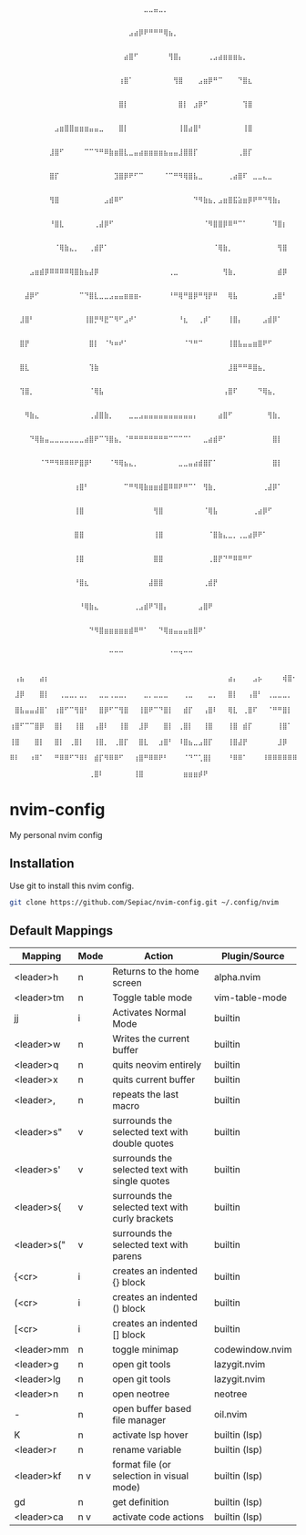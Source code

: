                   ⠀⠀⠀⠀⠀⠀⠀⠀⠀⠀⠀⠀⠀⠀⠀⠀⠀⠀⠀⠀⠀⠀⠀⠀⠀⠀⠀⠀⠀⠀⠀⠀⠀⠀⠀⠀⠀⠀⠀⠀⠀⠀⠀⠀⠀⠀⠀⠀⠀⠀⠀⠀⠀⠀⠀⠀               ⠀
                  ⠀⠀⠀⠀⠀⠀⠀⠀⠀⠀⠀⠀⠀⠀⠀⠀⠀⠀⠀⠀⠀⠀⠀⠀⠀⠀⠀⣀⣀⣤⣀⡀⠀⠀⠀⠀⠀⠀⠀⠀⠀⠀⠀⠀⠀⠀⠀⠀⠀⠀⠀⠀⠀⠀⠀⠀               ⠀
                  ⠀⠀⠀⠀⠀⠀⠀⠀⠀⠀⠀⠀⠀⠀⠀⠀⠀⠀⠀⠀⠀⠀⠀⠀⣠⣴⡿⠟⠛⠛⠛⢿⣦⡀⠀⠀⠀⠀⠀⠀⠀⠀⠀⠀⠀⠀⠀⠀⠀⠀⠀⠀⠀⠀⠀⠀               ⠀
                  ⠀⠀⠀⠀⠀⠀⠀⠀⠀⠀⠀⠀⠀⠀⠀⠀⠀⠀⠀⠀⠀⠀⠀⣴⣿⠋⠀⠀⠀⠀⠀⠀⢻⣿⡄⠀⠀⠀⠀⠀⢀⣠⣴⣶⣶⣶⣦⡀⠀⠀⠀⠀⠀⠀⠀⠀               ⠀
                  ⠀⠀⠀⠀⠀⠀⠀⠀⠀⠀⠀⠀⠀⠀⠀⠀⠀⠀⠀⠀⠀⠀⢰⣿⠁⠀⠀⠀⠀⠀⠀⠀⠀⢻⣿⠀⠀⠀⣠⣶⡿⠛⠉⠀⠀⠀⠙⣿⣆⠀⠀⠀⠀⠀⠀⠀               ⠀
                  ⠀⠀⠀⠀⠀⠀⠀⠀⠀⠀⠀⠀⠀⠀⠀⠀⠀⠀⠀⠀⠀⠀⣿⡇⠀⠀⠀⠀⠀⠀⠀⠀⠀⠀⣿⡇⠀⣰⡿⠋⠀⠀⠀⠀⠀⠀⠀⢹⣿⠀⠀⠀⠀⠀⠀⠀               ⠀
                  ⠀⠀⠀⠀⠀⠀⠀⠀⠀⣠⣶⣿⣿⣶⣶⣶⣤⣤⣀⠀⠀⠀⣿⡇⠀⠀⠀⠀⠀⠀⠀⠀⠀⠀⢸⣿⣴⣿⠃⠀⠀⠀⠀⠀⠀⠀⠀⢸⣿⠀⠀⠀⠀⠀⠀⠀               ⠀
                  ⠀⠀⠀⠀⠀⠀⠀⠀⣸⣿⠋⠀⠀⠀⠀⠉⠉⠙⠛⠿⣷⣶⣿⣇⣀⣤⣴⣶⣶⣶⣶⣦⣤⣤⣸⣿⣿⡏⠀⠀⠀⠀⠀⠀⠀⠀⢀⣿⡏⠀⠀⠀⠀⠀⠀⠀               ⠀
                  ⠀⠀⠀⠀⠀⠀⠀⠀⣿⡏⠀⠀⠀⠀⠀⠀⠀⠀⠀⠀⠀⣹⣿⡿⠟⠋⠉⠀⠀⠀⠀⠈⠉⠛⠻⢿⣿⣧⣀⠀⠀⠀⠀⠀⢀⣴⣿⠏⠀⣀⣀⣄⣀⠀⠀⠀               ⠀
                  ⠀⠀⠀⠀⠀⠀⠀⠀⢻⣿⠀⠀⠀⠀⠀⠀⠀⠀⠀⣠⣾⠿⠋⠀⠀⠀⠀⠀⠀⠀⠀⠀⠀⠀⠀⠀⠀⠙⠻⣷⣦⡀⣠⣶⣿⣯⣵⣶⡿⠟⠛⠙⢻⣷⡄⠀               ⠀
                  ⠀⠀⠀⠀⠀⠀⠀⠀⠘⣿⣇⠀⠀⠀⠀⠀⠀⢀⣼⡿⠋⠀⠀⠀⠀⠀⠀⠀⠀⠀⠀⠀⠀⠀⠀⠀⠀⠀⠀⠈⠻⣿⣿⡿⠿⠛⠉⠁⠀⠀⠀⠀⠀⠹⣿⡆               ⠀
                  ⠀⠀⠀⠀⠀⠀⠀⠀⠀⠈⢿⣷⣄⡀⠀⠀⢀⣾⡟⠁⠀⠀⠀⠀⠀⠀⠀⠀⠀⠀⠀⠀⠀⠀⠀⠀⠀⠀⠀⠀⠀⠈⢿⣷⡀⠀⠀⠀⠀⠀⠀⠀⠀⠀⢻⣿               ⠀
                  ⠀⠀⠀⠀⣠⣶⣾⡿⠿⠿⠿⠿⢿⣿⣷⣦⣼⡿⠀⠀⠀⠀⠀⠀⠀⠀⠀⠀⠀⠀⠀⠀⢀⣀⠀⠀⠀⠀⠀⠀⠀⠀⠀⢻⣷⡀⠀⠀⠀⠀⠀⠀⠀⠀⣾⡿               ⠀
                  ⠀⠀⠀⣼⡿⠋⠀⠀⠀⠀⠀⠀⠀⠀⠉⠙⣿⣇⣀⣀⣠⣤⣤⣶⣶⣶⠄⠀⠀⠀⠀⠀⠘⠛⢿⠛⣿⡿⠛⢻⡟⠛⠀⠀⢿⣧⠀⠀⠀⠀⠀⠀⠀⣰⣿⠃               ⠀
                  ⠀⠀⣸⣿⠃⠀⠀⠀⠀⠀⠀⠀⠀⠀⠀⢸⣿⡛⠻⣟⠉⠻⠋⣠⠞⠁⠀⠀⠀⠀⠀⠀⠀⠀⠘⣆⠀⠀⢀⡾⠁⠀⠀⠀⢸⣿⡄⠀⠀⠀⠀⣠⣾⡿⠁⠀               ⠀
                  ⠀⠀⣿⡟⠀⠀⠀⠀⠀⠀⠀⠀⠀⠀⠀⠀⣿⡇⠀⠈⠳⠶⠞⠁⠀⠀⠀⠀⠀⠀⠀⠀⠀⠀⠀⠈⠙⠛⠉⠀⠀⠀⠀⠀⢸⣿⣧⣤⣤⣶⣿⠟⠋⠀⠀⠀               ⠀
                  ⠀⠀⣿⣇⠀⠀⠀⠀⠀⠀⠀⠀⠀⠀⠀⠀⢹⣷⠀⠀⠀⠀⠀⠀⠀⠀⠀⠀⠀⠀⠀⠀⠀⠀⠀⠀⠀⠀⠀⠀⠀⠀⠀⠀⣸⣿⠛⠛⠿⣿⣦⡀⠀⠀⠀⠀               ⠀
                  ⠀⠀⢹⣿⡀⠀⠀⠀⠀⠀⠀⠀⠀⠀⠀⠀⠈⢿⣧⠀⠀⠀⠀⠀⠀⠀⠀⠀⠀⠀⠀⠀⠀⠀⠀⠀⠀⠀⠀⠀⠀⠀⠀⢠⣿⠏⠀⠀⠀⠀⠙⢿⣦⡀⠀⠀               ⠀
                  ⠀⠀⠀⠻⣷⣄⠀⠀⠀⠀⠀⠀⠀⠀⠀⠀⢀⣼⣿⣷⡀⠀⠀⠀⣀⣀⣠⣤⣤⣤⣤⣤⣤⣤⣤⣤⣤⡄⠀⠀⠀⠀⣴⣿⠋⠀⠀⠀⠀⠀⠀⠀⢻⣷⡀⠀               ⠀
                  ⠀⠀⠀⠀⠙⢿⣷⣤⣀⣀⣀⣀⣀⣀⣀⣴⣿⠟⠉⠹⣿⣦⡀⠈⠛⠛⠛⠛⠛⠛⠛⠛⠉⠉⠉⠉⠁⠀⠀⣀⣴⣾⠟⠁⠀⠀⠀⠀⠀⠀⠀⠀⠀⣿⡇⠀               ⠀
                  ⠀⠀⠀⠀⠀⠀⠈⠙⠛⠻⠿⠿⠿⠟⣿⡿⠃⠀⠀⠀⠈⠻⢿⣦⣄⡀⠀⠀⠀⠀⠀⠀⠀⠀⣀⣀⣤⣴⣾⣿⡏⠁⠀⠀⠀⠀⠀⠀⠀⠀⠀⠀⠀⣿⡇⠀               ⠀
                  ⠀⠀⠀⠀⠀⠀⠀⠀⠀⠀⠀⠀⠀⢰⣿⠃⠀⠀⠀⠀⠀⠀⠀⠉⠛⠻⢿⣷⣶⣶⣾⣿⠿⠿⠟⠛⠉⠁⠀⢻⣷⡀⠀⠀⠀⠀⠀⠀⠀⠀⠀⢀⣼⡿⠁⠀               ⠀
                  ⠀⠀⠀⠀⠀⠀⠀⠀⠀⠀⠀⠀⠀⢸⣿⠀⠀⠀⠀⠀⠀⠀⠀⠀⠀⠀⠀⠀⠀⢻⣿⠀⠀⠀⠀⠀⠀⠀⠀⠈⢿⣧⠀⠀⠀⠀⠀⠀⠀⢀⣴⡿⠋⠀⠀⠀               ⠀
                  ⠀⠀⠀⠀⠀⠀⠀⠀⠀⠀⠀⠀⠀⣿⣿⠀⠀⠀⠀⠀⠀⠀⠀⠀⠀⠀⠀⠀⠀⢸⣿⠀⠀⠀⠀⠀⠀⠀⠀⠀⠈⣿⣷⣄⣀⡀⢀⣀⣴⡿⠟⠁⠀⠀⠀⠀               ⠀
                  ⠀⠀⠀⠀⠀⠀⠀⠀⠀⠀⠀⠀⠀⢸⣿⠀⠀⠀⠀⠀⠀⠀⠀⠀⠀⠀⠀⠀⠀⣿⣿⠀⠀⠀⠀⠀⠀⠀⠀⠀⢀⣿⡟⠙⠛⠿⠿⠛⠋⠀⠀⠀⠀⠀⠀⠀               ⠀
                  ⠀⠀⠀⠀⠀⠀⠀⠀⠀⠀⠀⠀⠀⠘⣿⣆⠀⠀⠀⠀⠀⠀⠀⠀⠀⠀⠀⠀⣼⣿⣿⠀⠀⠀⠀⠀⠀⠀⠀⢀⣾⡟⠀⠀⠀⠀⠀⠀⠀⠀⠀⠀⠀⠀⠀⠀               ⠀
                  ⠀⠀⠀⠀⠀⠀⠀⠀⠀⠀⠀⠀⠀⠀⠘⢿⣷⣄⠀⠀⠀⠀⠀⠀⠀⢀⣠⣾⠟⠹⣿⡄⠀⠀⠀⠀⠀⠀⣠⣿⠟⠀⠀⠀⠀⠀⠀⠀⠀⠀⠀⠀⠀⠀⠀⠀               ⠀
                  ⠀⠀⠀⠀⠀⠀⠀⠀⠀⠀⠀⠀⠀⠀⠀⠀⠙⠻⣿⣶⣶⣶⣶⣶⣾⠿⠛⠁⠀⠀⠙⢿⣶⣤⣤⣤⣶⣿⠟⠁⠀⠀⠀⠀⠀⠀⠀⠀⠀⠀⠀⠀⠀⠀⠀⠀               ⠀
                  ⠀⠀⠀⠀⠀⠀⠀⠀⠀⠀⠀⠀⠀⠀⠀⠀⠀⠀⠀⠀⠉⠉⠉⠀⠀⠀⠀⠀⠀⠀⠀⠀⠈⠉⠙⠉⠉⠀⠀⠀⠀⠀⠀⠀⠀⠀⠀⠀⠀⠀⠀⠀⠀⠀⠀⠀               ⠀
      ⠀⢠⣦⠀⠀⠀⣴⡆⠀⠀⠀⠀⠀⠀⠀⠀⠀⠀⠀⠀⠀⠀⠀⠀⠀⠀⠀⠀⠀⠀⠀⠀⠀⠀⠀⠀⠀⠀⠀⠀⠀⠀⠀⠀⣴⡄⠀⠀⠀⣠⡦⠀⠀⠀⠀⢾⣿⠂⠀⠀⠀⠀⠀⠀⠀⠀⠀⠀⠀⠀⠀⠀⠀⠀⠀⠀⠀⠀⠀⠀⠀⠀⠀⠀
      ⠀⣸⡿⠀⠀⠀⣿⡇⠀⠀⢀⣀⣀⡀⣀⡀⠀⠀⣀⣀⢀⣀⣀⡀⠀⠀⠀⣀⡀⣀⣀⣀⠀⠀⠀⢀⣀⠀⠀⠀⣀⡀⠀⠀⣿⡇⠀⠀⢠⣿⠃⠀⢀⣀⣀⣀⡀⠀⠀⠀⢀⣀⣀⣀⠀⣀⣀⠀⠀⠀⠀⠀⠀⠀⠀⠀⠀⠀⠀⠀⢲⣦⡀⠀
      ⠀⣿⣧⣤⣤⣼⣿⠁⠀⢰⣿⠋⠉⢻⣿⠃⠀⠀⣿⡿⠋⠉⢻⣿⠀⠀⢸⣿⠟⠉⠙⣿⡇⠀⠀⣾⡏⠀⠀⢠⣿⠇⠀⠀⢿⣇⠀⢀⣿⠏⠀⠀⠈⠛⠛⣿⡇⠀⠀⠀⢸⡿⠉⣻⡟⠉⣿⡇⠀⠸⠿⠿⠿⠿⠿⠿⠿⠿⠿⠿⠿⠿⣷⡀
      ⢰⣿⠋⠉⠉⣿⡿⠀⠀⣿⡇⠀⠀⢸⣿⠀⠀⢠⣿⠇⠀⠀⢸⣿⠀⠀⣸⡿⠀⠀⠀⣿⡇⠀⢀⣿⡇⠀⠀⢸⣿⠀⠀⠀⢸⣿⠀⣾⡏⠀⠀⠀⠀⠀⢸⣿⠁⠀⠀⠀⣿⡇⠀⣿⠃⢠⣿⠀⠀⣀⣀⣀⣀⣀⣀⣀⣀⣀⣀⣀⣀⣠⣿⠟
      ⢸⣿⠀⠀⠀⣿⡇⠀⠀⣿⡇⠀⢀⣿⡇⠀⠀⢸⣿⡀⠀⢀⣿⡏⠀⠀⣿⣇⠀⠀⣰⣿⠃⠀⠸⣿⣦⣀⣠⣿⡏⠀⠀⠀⢸⣿⣼⡟⠀⠀⠀⠀⠀⠀⣸⡿⠀⠀⠀⢠⣿⠁⢰⣿⠀⢸⡿⠀⠀⠛⠛⠛⠛⠛⠛⠛⠛⠛⠛⢻⣿⠟⠁⠀
      ⠿⠇⠀⠀⠰⠿⠁⠀⠀⠛⠿⠿⠋⠙⠿⠇⠀⣾⡏⠻⠿⠿⠋⠀⠀⢰⣿⠛⠿⠿⠟⠃⠀⠀⠀⠈⠙⠉⢁⣿⡇⠀⠀⠀⠘⠿⠿⠁⠀⠀⠀⠸⠿⠿⠿⠿⠿⠿⠀⠸⠟⠀⠸⠇⠀⠿⠇⠀⠀⠀⠀⠀⠀⠀⠀⠀⠀⠀⠘⠛⠁⠀⠀⠀
      ⠀⠀⠀⠀⠀⠀⠀⠀⠀⠀⠀⠀⠀⠀⠀⠀⢀⣿⠇⠀⠀⠀⠀⠀⠀⢸⣿⠀⠀⠀⠀⠀⠀⠀⠀⣶⣶⣶⡾⠟⠀⠀⠀⠀⠀⠀⠀⠀⠀⠀⠀⠀⠀⠀⠀⠀⠀⠀⠀⠀⠀⠀⠀⠀⠀⠀⠀⠀⠀⠀⠀⠀⠀⠀⠀⠀⠀⠀⠀⠀⠀⠀⠀⠀

# nvim-config

My personal nvim config

## Installation

Use git to install this nvim config.

```zsh
git clone https://github.com/Sepiac/nvim-config.git ~/.config/nvim
```
## Default Mappings
| Mapping      | Mode | Action                                          | Plugin/Source   |
|--------------|------|-------------------------------------------------|-----------------|
| \<leader>h   | n    | Returns to the home screen                      | alpha.nvim      |
| \<leader>tm  | n    | Toggle table mode                               | vim-table-mode  |
| jj           | i    | Activates Normal Mode                           | builtin         |
| \<leader>w   | n    | Writes the current buffer                       | builtin         |
| \<leader>q   | n    | quits neovim entirely                           | builtin         |
| \<leader>x   | n    | quits current buffer                            | builtin         |
| \<leader>,   | n    | repeats the last macro                          | builtin         |
| \<leader>s"  | v    | surrounds the selected text with double quotes  | builtin         |
| \<leader>s'  | v    | surrounds the selected text with single quotes  | builtin         |
| \<leader>s{  | v    | surrounds the selected text with curly brackets | builtin         |
| \<leader>s(" | v    | surrounds the selected text with parens         | builtin         |
| {\<cr>       | i    | creates an indented {} block                    | builtin         |
| (\<cr>       | i    | creates an indented () block                    | builtin         |
| \[\<cr>      | i    | creates an indented \[\] block                  | builtin         |
| \<leader>mm  | n    | toggle minimap                                  | codewindow.nvim |
| \<leader>g   | n    | open git tools                                  | lazygit.nvim    |
| \<leader>lg  | n    | open git tools                                  | lazygit.nvim    |
| \<leader>n   | n    | open neotree                                    | neotree         |
| \-           | n    | open buffer based file manager                  | oil.nvim        |
| K            | n    | activate lsp hover                              | builtin (lsp)   |
| \<leader>r   | n    | rename variable                                 | builtin (lsp)   |
| \<leader>kf  | n v  | format file (or selection in visual mode)       | builtin (lsp)   |
| gd           | n    | get definition                                  | builtin (lsp)   |
| \<leader>ca  | n v  | activate code actions                           | builtin (lsp)   |
